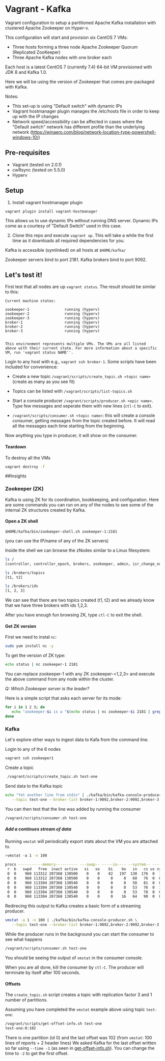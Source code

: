 Vagrant - Kafka
=============

Vagrant configuration to setup a partitioned Apache Kafka installation with clustered Apache Zookeeper on Hyper-v.

This configuration will start and provision six CentOS 7 VMs:

* Three hosts forming a three node Apache Zookeeper Quorum (Replicated ZooKeeper)
* Three Apache Kafka nodes with one broker each

Each host is a latest CentOS 7 (currently 7.4) 64-bit VM provisioned with JDK 8 and Kafka 1.0.

Here we will be using the version of Zookeeper that comes pre-packaged with Kafka.

Notes:
* This set-up is using "Default switch" with dynamic IPs
* Vagrant hostmanager plugin manages the /etc/hosts file in order to keep up with the IP changes
* Network speed/accessibility can be affected in cases where the "Default switch" network has different profile than the underlying network (https://winaero.com/blog/network-location-type-powershell-windows-10/)

Pre-requisites
-------------------------

* Vagrant (tested on 2.0.1)
* cwRsync (tested on 5.5.0)
* Hyperv

Setup
-------------------------

1) Install vagrant hostmanager plugin

```vagrant plugin install vagrant-hostmanager```

This allows us to use dynamic IPs without running DNS server.
Dynamic IPs come as a courtesy of "Default Switch" used in this case.

2) Clone this repo and execute ```vagrant up```. This will take a while the first time as it downloads all required dependencies for you.

Kafka is accessible (symlinked) on all hosts at ```$HOME/kafka/```

Zookeeper servers bind to port 2181. Kafka brokers bind to port 9092. 

Let's test it!
-------------------------

First test that all nodes are up ```vagrant status```. The result should be similar to this:

```
Current machine states:

zookeeper-1                running (hyperv)
zookeeper-2                running (hyperv)
zookeeper-3                running (hyperv)
broker-1                   running (hyperv)
broker-2                   running (hyperv)
broker-3                   running (hyperv)


This environment represents multiple VMs. The VMs are all listed
above with their current state. For more information about a specific
VM, run 'vagrant status NAME''.
```

Login to any host with e.g., ```vagrant ssh broker-1```. Some scripts have been included for convenience:

* Create a new topic ```/vagrant/scripts/create_topic.sh <topic name>``` (create as many as you see fit)

* Topics can be listed with ```/vagrant/scripts/list-topics.sh```

* Start a console producer ```/vagrant/scripts/producer.sh <opic name>```. Type few messages and seperate them with new lines (`ctl-C` to exit). 

* ```/vagrant/scripts/consumer.sh <topic name>```: this will create a console consumer, getting messages from the topic created before. It will read all the messages each time starting from the beginning.

Now anything you type in producer, it will show on the consumer. 


#### Teardown


To destroy all the VMs

```bash
vagrant destroy -f
```


##Insights

### Zookeeper (ZK)

Kafka is using ZK for its coordination, bookkeeping, and configuration. 
Here are some commands you can run on any of the nodes to see some of the internal ZK structures created by Kafka. 

#### Open a ZK shell

```$HOME/kafka/bin/zookeeper-shell.sh zookeeper-1:2181``` 

(you can use the IP/name of any of the ZK servers)


Inside the shell we can browse the zNodes similar to a Linux filesystem: 

```bash
ls /
[controller, controller_epoch, brokers, zookeeper, admin, isr_change_notification, consumers, config]

ls /brokers/topics
[t1, t2]

ls /brokers/ids
[1, 2, 3]
```

We can see that there are two topics created (t1, t2) and we already know that we have three brokers with ids 1,2,3. 

After you have enough fun browsing ZK, type `ctl-C` to exit the shell.

#### Get ZK version

First we need to instal `nc`: 

```bash
sudo yum install nc -y
```

To get the version of ZK type:

```bash
echo status | nc zookeeper-1 2181
```

You can replace zookeeper-1 with any ZK zookeeper-<1,2,3> and execute the above command from any node within the cluster. 

*Q: Which Zookeeper server is the leader?*

Here is a simple script that asks each server for its mode:

```bash
for i in 1 2 3; do
   echo "zookeeper-$i is a "$(echo status | nc zookeeper-$i 2181 | grep ^Mode | awk '{print $2}')
done
```

### Kafka

Let's explore other ways to ingest data to Kafa from the command line. 

Login to any of the 6 nodes

```bash
vagrant ssh zookeeper1
```

Create a topic 

```bash
 /vagrant/scripts/create_topic.sh test-one
```

Send data to the Kafka topic

```bash
echo "Yet another line from stdin" | ./kafka/bin/kafka-console-producer.sh \
   --topic test-one --broker-list broker-1:9092,broker-2:9092,broker-3:9092
```

You can then test that the line was added by running the consumer

```bash
/vagrant/scripts/consumer.sh test-one
```

##### Add a continues stream of data

Running `vmstat` will periodically export stats about the VM you are attached to. 

```bash
>vmstat -a 1 -n 100

procs -----------memory---------- ---swap-- -----io---- --system-- -----cpu-----
 r  b   swpd   free  inact active   si   so    bi    bo   in   cs us sy id wa st
 0  0    960 113312 207368 130500    0    0    82   197  130  176  0  1 99  0  0
 0  0    960 113312 207368 130500    0    0     0     0   60   76  0  0 100  0  0
 0  0    960 113304 207368 130540    0    0     0     0   58   81  0  0 100  0  0
 0  0    960 113304 207368 130540    0    0     0     0   53   76  0  1 99  0  0
 0  0    960 113304 207368 130540    0    0     0     0   53   78  0  0 100  0  0
 0  0    960 113304 207368 130540    0    0     0    16   64   90  0  0 100  0  0
```

Redirecing this output to Kafka creates a basic form of a streaming producer.

```bash
vmstat -a 1 -n 100 | ./kafka/bin/kafka-console-producer.sh \
   --topic test-one --broker-list broker-1:9092,broker-2:9092,broker-3:9092 &
```

While the producer runs in the background you can start the consumer to see what happens

```bash
/vagrant/scripts/consumer.sh test-one
```

You should be seeing the output of `vmstat` in the consumer console. 

When you are all done, kill the consumer by `ctl-C`. The producer will terminate by itself after 100 seconds.


#### Offsets

The `create_topic.sh` script creates a topic with replication factor 3 and 1 number of partitions. 

Assuming you have completed the `vmstat` example above using topic `test-one`:

```bash
/vagrant/scripts/get-offset-info.sh test-one
test-one:0:102
```

There is one partition (id 0) and the last offset was 102 (from `vmstat`: 100 lines of reports + 2 header lines)
We asked Kafka for the last offset written so far using `--time -1` (as seen in [get-offset-info.sh](scripts/get-offset-info.sh)). You can change the time to `-2` to get the first offset. 

